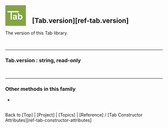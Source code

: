 <a name="top" ></a>

<img src="../img/tab-logo128.png" alt="Tab logo" align="left" style="float:left; margin-top:-22px;" height="66" /><img src="../img/1x1.png" align="left" style="float:left;" height="44" width="20" />
## [Tab.version][ref-tab.version]

The version of this Tab library.

<br />

---
### Tab.version : string, read-only

<br />

---
### Other methods in this family

*   



<br /> Back to [Top] | [Project] | [Topics] | [Reference] / [Tab Constructor Attributes][ref-tab-constructor-attributes] <br />
